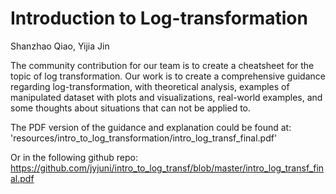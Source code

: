 # Introduction to Log-transformation

Shanzhao Qiao, Yijia Jin

The community contribution for our team is to create a cheatsheet for the topic of log transformation.
Our work is to create a comprehensive guidance regarding log-transformation, with theoretical analysis, examples of manipulated dataset with plots and visualizations, real-world examples, and some thoughts about situations that can not be applied to. 

The PDF version of the guidance and explanation could be found at: 
'resources/intro_to_log_transformation/intro_log_transf_final.pdf'

Or in the following github repo:
https://github.com/jyjuni/intro_to_log_transf/blob/master/intro_log_transf_final.pdf 
